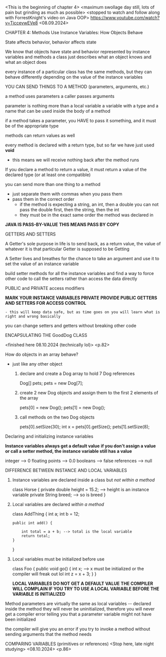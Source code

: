 <This is the beginning of chapter 4>
<maximum swollage day still, lots of pain but grinding as much as possible>
<stopped to watch and follow along with ForrestKnight's video on Java OOP>
<https://www.youtube.com/watch?v=TiccevwEVe8>
<08.09.2024>

CHAPTER 4: Methods Use Instance Variables: How Objects Behave

State affects behavior, behavior affects state

We know that objects have state and behavior represented by instance variables and methods
a class just describes what an object knows and what an object does

every instance of a particular class has the same methods, but they can behave differently depending on the value of the instance variables

YOU CAN SEND THINGS TO A METHOD (parameters, arguments, etc.)

a method uses parameters
a caller passes arguments

parameter is nothing more than a local variable
a variable with a type and a name that can be used inside the body of a method

if a method takes a parameter, you HAVE to pass it something, and it must be of the appropriate type

methods can return values as well

every method is declared with a return type, but so far we have just used **void**

- this means we will receive nothing back after the method runs

If you declare a method to return a value, it must return a value of the declared type (or at least one compatible)

you can send more than one thing to a method

- just separate them with commas when you pass them
- pass them in the correct order
  - if the method is expecting a string, an int, then a double you can not pass the double first, then the string, then the int
  - they must be in the exact same order the method was declared in

**JAVA IS PASS-BY-VALUE**
**THIS MEANS PASS BY COPY**

GETTERS AND SETTERS

A Getter's sole purpose in life is to send back, as a return value, the value of whatever it is that particular Getter is supposed to be Getting

A Setter lives and breathes for the chance to take an argument and use it to set the value of an instance variable

build setter methods for all the instance variables and find a way to force other code to call the setters rather than access the data directly

PUBLIC and PRIVATE access modifiers

**MARK YOUR INSTANCE VARIABLES PRIVATE**
**PROVIDE PUBLIC GETTERS AND SETTERS FOR ACCESS CONTROL**

    - this will keep data safe, but as time goes on you will learn what is right and wrong basically

you can change setters and getters without breaking other code

ENCAPSULATING THE GoodDog CLASS

<finished here 08.10.2024 (technically lol)>
<p.82>

How do objects in an array behave?

- just like any other object

  1. declare and create a Dog array to hold 7 Dog references

     Dog[] pets;
     pets = new Dog[7];

  2. create 2 new Dog objects and assign them to the first 2 elements of the array

     pets[0] = new Dog();
     pets[1] = new Dog();

  3. call methods on the two Dog objects

     pets[0].setSize(30);
     int x = pets[0].getSize();
     pets[1].setSize(8);

Declaring and initializing instance variables

**Instance variables always get a default value**
**if you don't assign a value or call a setter method, the instance variable still has a value**

integer --> 0
floating points --> 0.0
booleans --> false
references --> null

DIFFERENCE BETWEEN INSTANCE AND LOCAL VARIABLES

1.  Instance variables are declared inside a class but _not within a method_

    class Horse {
    private double height = 15.2; --> height is an instance variable
    private String breed; --> so is breed
    }

2.  Local variables are declared _within a method_

    class AddThing {
    int a;
    int b = 12;

        public int add() {

            int total = a + b; --> total is the local variable
            return total;
        }

    }

3.  Local variables must be initialized before use

    class Foo {
    public void go() {
    int x; --> x must be initialized or the compiler will freak out lol
    int z = x + 3;
    }
    }

    **LOCAL VARIABLES DO NOT GET A DEFAULT VALUE**
    **THE COMPILER WILL COMPLAIN IF YOU TRY TO USE A LOCAL VARIABLE BEFORE THE VARIABLE IS INITIALIZED**

Method parameters are virtually the same as local variables -- declared inside the method
they will never be uninitialized, therefore you will never get a compiler error telling you that a parameter variable might not have been initialized

the compiler will give you an error if you try to invoke a method without sending arguments that the method needs

COMPARING VARIABLES (primitives or references)
<Stop here, late night studying>
<08.10.2024>
<p.86>
